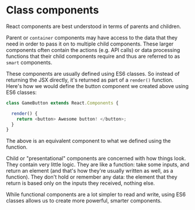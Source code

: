 # Class components

React components are best understood in terms of parents and children.

Parent or `container` components may have access to the data that they need in order to pass it on to multiple child components. These larger components often contain the actions (e.g. API calls) or data processing functions that their child components require and thus are referred to as `smart` components.

These components are usually defined using ES6 classes. So instead of returning the JSX directly, it's returned as part of a `render()` function. Here's how we would define the button component we created above using ES6 classes:

```javascript
class GameButton extends React.Components {

  render() {
    return <button> Awesome button! </button>;
  }
}
```

The above is an equivalent component to what we defined using the function.

Child or "presentational" components are concerned with how things look. They contain very little logic. They are like a function: take some inputs, and return an element (and that's how they're usually written as well, as a function). They don't hold or remember any data: the element that they return is based only on the inputs they received, nothing else.

While functional components are a lot simpler to read and write, using ES6 classes allows us to create more powerful, smarter components.

